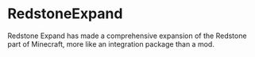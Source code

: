 # RedstoneExpand
Redstone Expand has made a comprehensive expansion of the Redstone part of Minecraft, more like an integration package than a mod.
